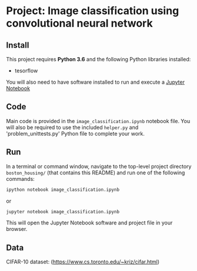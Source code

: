 # Project: Image classification using convolutional neural network

## Install

This project requires **Python 3.6** and the following Python libraries installed:

- tesorflow

You will also need to have software installed to run and execute a [Jupyter Notebook](http://ipython.org/notebook.html)

## Code

Main code is provided in the `image_classification.ipynb` notebook file. You will also be required to use the included `helper.py` and 'problem_unittests.py' Python file to complete your work. 

## Run

In a terminal or command window, navigate to the top-level project directory `boston_housing/` (that contains this README) and run one of the following commands:

```bash
ipython notebook image_classification.ipynb
```  
or
```bash
jupyter notebook image_classification.ipynb
```

This will open the Jupyter Notebook software and project file in your browser.

## Data

CIFAR-10 dataset: (https://www.cs.toronto.edu/~kriz/cifar.html)